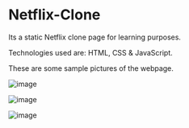 # Netflix-Clone
Its a static Netflix clone page for learning purposes.

Technologies used are: HTML, CSS & JavaScript.

These are some sample pictures of the webpage.

![image](https://user-images.githubusercontent.com/66078898/130629041-88c221eb-3eab-4b07-bd14-abaac939ab81.png)

![image](https://user-images.githubusercontent.com/66078898/130629234-2084756c-1830-4827-87e1-4ce0e00d5649.png)

![image](https://user-images.githubusercontent.com/66078898/130629300-47ed9f8d-b758-4229-a9b6-6f580e60687f.png)

